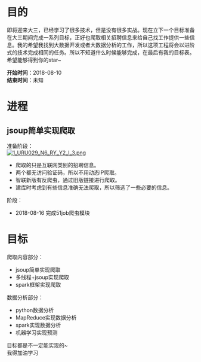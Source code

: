 # 目的  
即将迎来大三，已经学习了很多技术，但是没有很多实战。现在立下一个目标准备在大三期间完成一系列目标，正好也爬取相关招聘信息来给自己找工作提供一些信息。我的希望我找到大数据开发或者大数据分析的工作，所以这项工程将会以进阶式的技术完成相同的任务。所以不知道什么时候能够完成，在最后有我的目标表。希望能够得到你的star~  
  
**开始时间**：2018-08-10  
**结束时间**：未知  
# 进程  
## jsoup简单实现爬取  
准备阶段：  
[![1_URU029_N6_RY_Y2_I_3.png](https://s26.postimg.cc/blkvcwrix/1_URU029_N6_RY_Y2_I_3.png)](https://postimg.cc/image/ocz1jf1at/)  

- 爬取的只是互联网类别的招聘信息。
- 两个都无访问验证码，所以不用动态IP爬取。
- 智联新版有反爬虫，通过旧版链接进行爬取。
- 建库时考虑到有些信息准确无法爬取，所以筛选了一些必要的信息。

阶段：  

- 2018-08-16	完成51job爬虫模块

# 目标
爬取内容部分：
  
- jsoup简单实现爬取
- 多线程+jsoup实现爬取
- spark框架实现爬取

数据分析部分：

- python数据分析
- MapReduce实现数据分析
- spark实现数据分析
- 机器学习实现预测

目标都是不一定能实现的~  
我得加油学习